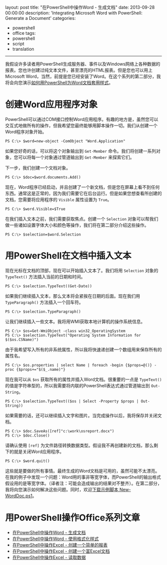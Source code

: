 ﻿layout: post
title: "在PowerShell中操作Word - 生成文档"
date: 2013-09-28 00:00:00
description: 'Integrating Microsoft Word with PowerShell: Generate a Document'
categories:
- powershell
- office
tags:
- powershell
- script
- translation
---
我假设许多读者用PowerShell生成服务器、事件以及Windows网络上各种数据的报表。您也许创建过纯文本文件，甚至漂亮的HTML报表。但是您也可以用上Microsoft Word，当然，前提是您已经安装了Word。在这个系列的第二部分，我将会向您演示[如何用PowerShell为Word文档套用样式][2]。

创建Word应用程序对象
==================

PowerShell可以通过COM接口控制Word应用程序。有趣的地方是，虽然您可以交互式地做所有的操作，但我希望您最终能够用脚本操作一切。我们从创建一个Word程序对象开始。

	PS C:\> $word=new-object -ComObject "Word.Application"

<!--more-->
如果您好奇的话，可以将这个对象输出到 `Get-Member` 命令。我们将创建一系列对象，您可以将每一个对象通过管道输出到 `Get-Member` 来探索它们。

下一步，我们创建一个文档对象。

	PS C:\> $doc=$word.documents.Add()

现在，Word程序已经启动，并且创建了一个新文档，但是您在屏幕上看不到任何东西。通常这是正常的，因为我们需要它在后台运行。但是如果您想查看所创建的文档，您需要将应用程序的 `Visible` 属性设置为 `True`。

	PS C:\> $word.Visible=$True

在我们插入文本之前，我们需要获取焦点。创建一个 `Selection` 对象可以帮我们做一些诸如设置字体大小和颜色等操作，我们将在第二部分介绍这些操作。

	PS C:\> $selection=$word.Selection

用PowerShell在文档中插入文本
==========================
现在光标在文档的顶部，现在可以开始插入文本了。我们将用 `Selection` 对象的 `TypeText()` 方法插入当前的日期和时间。

	PS C:\> $selection.TypeText((Get-Date))

如果我们继续插入文本，那么文本将会紧挨在日期的后面。现在我们用 `TypeParagraph()` 方法插入一个回车符。

	PS C:\> $selection.TypeParagraph()

让我们继续插入一些文本。我将用WMI获取本地计算机的操作系统信息。

	PS C:\> $os=Get-WmiObject -class win32_OperatingSystem
	PS C:\> $selection.TypeText("Operating System Information for $($os.CSName)")

由于我希望写入所有的非系统属性，所以我将快速递创建一个数组用来保存所有的属性名。

	PS C:\> $os.properties | select Name | foreach -begin {$props=@()} -proc {$props+="$($_.name)"}

现在我可以从 `$os` 获取所有的属性并插入Word文档。很重要的一点是 `TypeText()` 的值是字符串型的，所以我需要将内联的PowerShell表达式通过管道输出到 `Out-String`。

	PS C:\> $selection.TypeText(($os | Select -Property $props | Out-String))

如果需要的话，还可以继续插入文字和图片。当完成操作以后，我将保存并关闭文档。

	PS C:\> $doc.SaveAs([ref]"c:\work\osreport.docx")
	PS C:\> $doc.Close()

请确认使用 `[ref]` 为文件路径转换数据类型。假设我不再创建新的文档，那么剩下的就是关闭Word应用程序。

	PS C:\> $word.quit()

这些就是要做的所有事情。最终生成的Word文档是可用的，虽然可能不太漂亮。在我的例子中发现一个问题：Word用的事非等宽字体，而PowerShell的输出格式假设用的是等宽字体。（译者注：可能会造成输出的结果对不整齐）。在第二部分，我将向您演示如何解决这些问题。同时，欢迎[下载示例脚本 New-WordDoc.ps1](/download/New-WordDoc.ps1)。

用PowerShell操作Office系列文章
============================
* [在PowerShell中操作Word - 生成文档][1]
* [在PowerShell中操作Word - 使用格式化样式][2]
* [在PowerShell中操作Excel - 创建一个简单的报表][3]
* [在PowerShell中操作Excel - 创建一个富Excel文档][4]
* [在PowerShell中操作Excel - 读取数据][5]

[1]: /powershell/office/2013/09/28/integrating-microsoft-word-with-powershell-generate-a-document "在PowerShell中操作Word - 生成文档"
[2]: /powershell/office/2013/09/29/integrating-microsoft-word-with-powershell-format-style-documents "在PowerShell中操作Word - 使用格式化样式"
[3]: /powershell/office/2013/09/19/integrating-microsoft-excel-with-powershell-build-a-basic-report "在PowerShell中操作Excel - 创建一个简单的报表"
[4]: /powershell/office/2013/09/19/integrating-microsoft-excel-with-powershell-create-a-rich-excel-doc "在PowerShell中操作Excel - 创建一个富Excel文档"
[5]: /powershell/office/2013/09/21/integrating-microsoft-excel-with-powershell-reading-data "在PowerShell中操作Excel - 读取数据"
